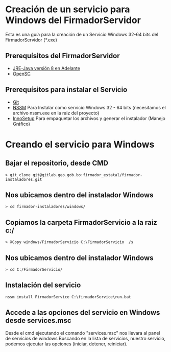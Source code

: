 # Creación de un servicio para Windows del FirmadorServidor

Esta es una guía para la creación de un Servicio Windows 32-64 bits del FirmadorServidor (*.exe)

## Prerequísitos del FirmadorServidor

- [JRE-Java versión 8 en Adelante](https://www.java.com/es/download/manual.jsp)
- [OpenSC](https://github.com/OpenSC/OpenSC)


## Prerequísitos para instalar el Servicio

- [Git](https://git-scm.com/)
- [NSSM](http://nssm.cc/download) Para Instalar como servicio Windows 32 - 64 bits (necesitamos el archivo nssm.exe en la raiz del proyecto)
- [InnoSetup](https://inno-setup.uptodown.com/windows) Para empaquetar los archivos y generar el instalador (Manejo Gráfico)

# Creando el servicio para Windows

## Bajar el repositorio, desde CMD

```
> git clone git@gitlab.geo.gob.bo:firmador_estatal/firmador-instaladores.git
```

## Nos ubicamos dentro del instalador Windows

```
> cd firmador-instaladores/windows/
```

## Copiamos la carpeta FirmadorServicio a la raiz c:/

```
> XCopy windows/FirmadorServicio C:\FirmadorServicio  /s
```

## Nos ubicamos dentro del instalador Windows

```
> cd C:/FirmadorServicio/
```

## Instalación del servicio

```
nssm install FirmadorService C:\firmadorService\run.bat
```

## Accede a las opciones del servicio en Windows desde services.msc

Desde el cmd ejecutando el comando "services.msc" nos llevara al panel de servicios de windows
Buscando en la lista de servicios, nuestro servicio, podemos ejecutar las opciones (iniciar, detener, reiniciar).
